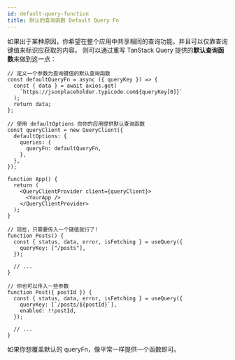 ```yaml
---
id: default-query-function
title: 默认的查询函数 Default Query Fn
---
```


如果出于某种原因，你希望在整个应用中共享相同的查询功能，并且可以仅靠查询键值来标识应获取的内容。
则可以通过重写 TanStack Query 提供的**默认查询函数**来做到这一点：

```tsx
// 定义一个参数为查询键值的默认查询函数
const defaultQueryFn = async ({ queryKey }) => {
  const { data } = await axios.get(
    `https://jsonplaceholder.typicode.com${queryKey[0]}`
  );
  return data;
};

// 使用 defaultOptions 向你的应用提供默认查询函数
const queryClient = new QueryClient({
  defaultOptions: {
    queries: {
      queryFn: defaultQueryFn,
    },
  },
});

function App() {
  return (
    <QueryClientProvider client={queryClient}>
      <YourApp />
    </QueryClientProvider>
  );
}

// 现在，只需要传入一个键值就行了!
function Posts() {
  const { status, data, error, isFetching } = useQuery({
    queryKey: ["/posts"],
  });

  // ...
}

// 你也可以传入一些参数
function Post({ postId }) {
  const { status, data, error, isFetching } = useQuery({
    queryKey: [`/posts/${postId}`],
    enabled: !!postId,
  });

  // ...
}
```

如果你想覆盖默认的 queryFn，像平常一样提供一个函数即可。
